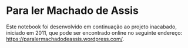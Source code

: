 # Para ler Machado de Assis

Este notebook foi desenvolvido em continuação ao projeto inacabado, iniciado em 2011, que pode ser encontrado online no seguinte endereço: https://paralermachadodeassis.wordpress.com/.
